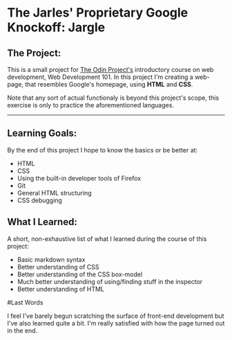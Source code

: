 # The Jarles' Proprietary Google Knockoff: **Jargle**

## The Project:

This is a small project for [The Odin Project's](http://www.theodinproject.com/courses/web-development-101/lessons/html-css "Web Development 101, Project: HTML/CSS")
introductory course on web development, Web Development 101. In this project I'm
creating a web-page, that resembles Google's homepage, using **HTML** and
**CSS**. 

Note that any sort of actual functionaly is beyond this project's
scope, this exercise is only to practice the aforementioned languages.

---

## Learning Goals:

By the end of this project I hope to know the basics or be better at:

* HTML
* CSS
* Using the built-in developer tools of Firefox
* Git
* General HTML structuring
* CSS debugging

## What I Learned:

A short, non-exhaustive list of what I learned during the course of this
project:

* Basic markdown syntax
* Better understanding of CSS
* Better understanding of the CSS box-model
* Much better understanding of using/finding stuff in the inspector
* Better understanding of HTML

#Last Words

I feel I've barely begun scratching the surface of front-end development but I've also learned quite a bit. I'm really satisfied with how the page turned out in the end.
